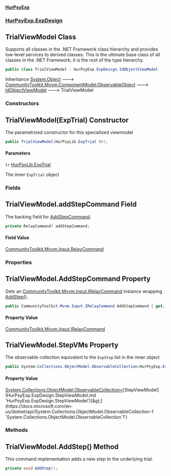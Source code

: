 #### [HurPsyExp](index.md 'index')
### [HurPsyExp.ExpDesign](HurPsyExp.ExpDesign.md 'HurPsyExp.ExpDesign')

## TrialViewModel Class

Supports all classes in the .NET Framework class hierarchy and provides low-level services to derived classes. This is the ultimate base class of all classes in the .NET Framework; it is the root of the type hierarchy.

```csharp
public class TrialViewModel : HurPsyExp.ExpDesign.IdObjectViewModel
```

Inheritance [System.Object](https://docs.microsoft.com/en-us/dotnet/api/System.Object 'System.Object') &#129106; [CommunityToolkit.Mvvm.ComponentModel.ObservableObject](https://docs.microsoft.com/en-us/dotnet/api/CommunityToolkit.Mvvm.ComponentModel.ObservableObject 'CommunityToolkit.Mvvm.ComponentModel.ObservableObject') &#129106; [IdObjectViewModel](HurPsyExp.ExpDesign.IdObjectViewModel.md 'HurPsyExp.ExpDesign.IdObjectViewModel') &#129106; TrialViewModel
### Constructors

<a name='HurPsyExp.ExpDesign.TrialViewModel.TrialViewModel(HurPsyLib.ExpTrial)'></a>

## TrialViewModel(ExpTrial) Constructor

The parametrized constructor for this specialized viewmodel

```csharp
public TrialViewModel(HurPsyLib.ExpTrial tr);
```
#### Parameters

<a name='HurPsyExp.ExpDesign.TrialViewModel.TrialViewModel(HurPsyLib.ExpTrial).tr'></a>

`tr` [HurPsyLib.ExpTrial](https://docs.microsoft.com/en-us/dotnet/api/HurPsyLib.ExpTrial 'HurPsyLib.ExpTrial')

The inner `ExpTrial` object
### Fields

<a name='HurPsyExp.ExpDesign.TrialViewModel.addStepCommand'></a>

## TrialViewModel.addStepCommand Field

The backing field for [AddStepCommand](HurPsyExp.ExpDesign.TrialViewModel.md#HurPsyExp.ExpDesign.TrialViewModel.AddStepCommand 'HurPsyExp.ExpDesign.TrialViewModel.AddStepCommand').

```csharp
private RelayCommand? addStepCommand;
```

#### Field Value
[CommunityToolkit.Mvvm.Input.RelayCommand](https://docs.microsoft.com/en-us/dotnet/api/CommunityToolkit.Mvvm.Input.RelayCommand 'CommunityToolkit.Mvvm.Input.RelayCommand')
### Properties

<a name='HurPsyExp.ExpDesign.TrialViewModel.AddStepCommand'></a>

## TrialViewModel.AddStepCommand Property

Gets an [CommunityToolkit.Mvvm.Input.IRelayCommand](https://docs.microsoft.com/en-us/dotnet/api/CommunityToolkit.Mvvm.Input.IRelayCommand 'CommunityToolkit.Mvvm.Input.IRelayCommand') instance wrapping [AddStep()](HurPsyExp.ExpDesign.TrialViewModel.md#HurPsyExp.ExpDesign.TrialViewModel.AddStep() 'HurPsyExp.ExpDesign.TrialViewModel.AddStep()').

```csharp
public CommunityToolkit.Mvvm.Input.IRelayCommand AddStepCommand { get; }
```

#### Property Value
[CommunityToolkit.Mvvm.Input.IRelayCommand](https://docs.microsoft.com/en-us/dotnet/api/CommunityToolkit.Mvvm.Input.IRelayCommand 'CommunityToolkit.Mvvm.Input.IRelayCommand')

<a name='HurPsyExp.ExpDesign.TrialViewModel.StepVMs'></a>

## TrialViewModel.StepVMs Property

The observable collection equivalent to the `ExpStep` list in the inner object

```csharp
public System.Collections.ObjectModel.ObservableCollection<HurPsyExp.ExpDesign.StepViewModel> StepVMs { get; set; }
```

#### Property Value
[System.Collections.ObjectModel.ObservableCollection&lt;](https://docs.microsoft.com/en-us/dotnet/api/System.Collections.ObjectModel.ObservableCollection-1 'System.Collections.ObjectModel.ObservableCollection`1')[StepViewModel](HurPsyExp.ExpDesign.StepViewModel.md 'HurPsyExp.ExpDesign.StepViewModel')[&gt;](https://docs.microsoft.com/en-us/dotnet/api/System.Collections.ObjectModel.ObservableCollection-1 'System.Collections.ObjectModel.ObservableCollection`1')
### Methods

<a name='HurPsyExp.ExpDesign.TrialViewModel.AddStep()'></a>

## TrialViewModel.AddStep() Method

This command implementation adds a new step to the underlying trial.

```csharp
private void AddStep();
```